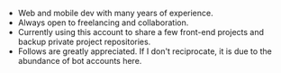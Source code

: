 * Web and mobile dev with many years of experience.
* Always open to freelancing and collaboration.
* Currently using this account to share a few front-end projects and backup private project repositories.
* Follows are greatly appreciated. If I don't reciprocate, it is due to the abundance of bot accounts here. 
